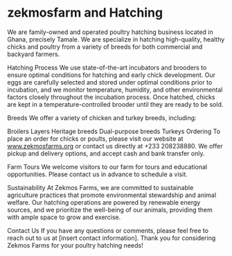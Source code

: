 # zekmosfarm and Hatching
We are family-owned and operated poultry hatching business located in Ghana, precisely Tamale. We are specialize in hatching high-quality, healthy chicks and poultry from a variety of breeds for both commercial and backyard farmers.

Hatching Process
We use state-of-the-art incubators and brooders to ensure optimal conditions for hatching and early chick development. Our eggs are carefully selected and stored under optimal conditions prior to incubation, and we monitor temperature, humidity, and other environmental factors closely throughout the incubation process. Once hatched, chicks are kept in a temperature-controlled brooder until they are ready to be sold.

Breeds
We offer a variety of chicken and turkey breeds, including:

Broilers
Layers
Heritage breeds
Dual-purpose breeds
Turkeys
Ordering
To place an order for chicks or poults, please visit our website at www.zekmosfarms.org or contact us directly at +233 208238880. We offer pickup and delivery options, and accept cash and bank transfer only.

Farm Tours
We welcome visitors to our farm for tours and educational opportunities. Please contact us in advance to schedule a visit.

Sustainability
At Zekmos Farms, we are committed to sustainable agriculture practices that promote environmental stewardship and animal welfare. Our hatching operations are powered by renewable energy sources, and we prioritize the well-being of our animals, providing them with ample space to grow and exercise.

Contact Us
If you have any questions or comments, please feel free to reach out to us at [insert contact information]. Thank you for considering Zekmos Farms for your poultry hatching needs!
